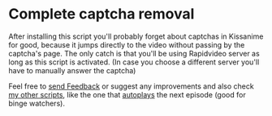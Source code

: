 <h1>Complete captcha removal</h1>
After installing this script you'll probably forget about captchas in Kissanime for good, because it jumps directly to the video  without passing by the captcha's page. The only catch is that you'll be using Rapidvideo server as long as this script is activated. (In case you choose a different server you'll have to manually answer the captcha)

Feel free to [send Feedback][1] or suggest any improvements and also check [my other scripts][2], like the one that [autoplays][3] the next episode (good for binge watchers).

  [1]: https://greasyfork.org/scripts/369048/feedback
  [2]: https://greasyfork.org/users/152412
  [3]: https://greasyfork.org/scripts/35999
